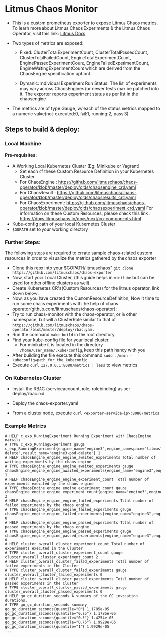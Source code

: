 # Litmus Chaos Monitor

- This is a custom prometheus exporter to expose Litmus Chaos metrics. 
  To learn more about Litmus Chaos Experiments & the Litmus Chaos Operator, 
  visit this link: [Litmus Docs](https://docs.litmuschaos.io/) 

- Two types of metrics are exposed: 

  - Fixed: ClusterTotalExperimentCount, ClusterTotalPassedCount, ClusterTotalFailedCount, EngineTotalExperimentCount, EnginePassedExperimentCount, EngineFailedExperimentCount, EngineWaitingExperimentCount  which are derived 
    from the ChaosEngine specification upfront

  - Dymanic: Individual Experiment Run Status. The list of experiments may 
    vary across ChaosEngines (or newer tests may be patched into it. 
    The exporter reports experiment status as per list in the chaosengine

- The metrics are of type Gauge, w/ each of the status metrics mapped to a 
  numeric value(not-executed:0, fail:1, running:2, pass:3)


## Steps to build & deploy: 

### Local Machine 

#### Pre-requisites:

- A Working Local Kubernetes Cluster (Eg: Minikube or Vagrant)
  - Set each of these Custom Resource Definition in your Kubernetes Cluster
  - For ChaosEngine : https://github.com/litmuschaos/chaos-operator/blob/master/deploy/crds/chaosengine_crd.yaml
  - For ChaosResult : https://github.com/litmuschaos/chaos-operator/blob/master/deploy/crds/chaosresults_crd.yaml
  - For ChaosExperiment: https://github.com/litmuschaos/chaos-operator/blob/master/deploy/crds/chaosexperiment_crd.yaml
  For information on these Custom Resources, please check this link : https://docs.litmuschaos.io/docs/next/co-components.html
- Kube-config path of your local Kubernetes Cluster
- `$GOPATH` set to your working directory

### Further Steps: 

The following steps are required to create sample chaos-related custom resources in order to visualize the metrics gathered by the chaos exporter

- Clone this repo into your $GOPATH/litmuschaos"
  `git clone https://github.com/litmuschaos/chaos-exporter`
- Now, start your Local Cluster, (this guide helps in `minikube` but can be used for other offline clusters as well)
- Create Kubernetes CR's(Custom Resources) for the litmus operator, link down below:
- Now, as you have created the CustomResourceDefinition, Now it time to run some chaos experiments with the help of chaos operator(github.com/litmuschaos/chaos-operator):
- Try to run chaos-monitor with the chaos-operator, or in other namespace, but will a ClusterRole similar to that of `https://github.com/litmuschaos/chaos-operator/blob/master/deploy/rbac.yaml`
- Run the command `make build` in the root directory.
- Find your kube-config file for your local cluster.
  - For minikube it is located in the directory `/home/user_name/.kube/config`, keep this path handy with you
- After building the file execute this command `sudo ./main -kubeconfig=path_for_the_kubeconfig`
- Execute `curl 127.0.0.1:8080/metrics | less` to view metrics

### On Kubernetes Cluster

- Install the RBAC (serviceaccount, role, rolebinding) as per deploy/rbac.md

- Deploy the chaos-exporter.yaml 

- From a cluster node, execute `curl <exporter-service-ip>:8080/metrics` 

### Example Metrics

```
# HELP c_exp_RunningExperiment Running Experiment with ChaosEngine Details
# TYPE c_exp_RunningExperiment gauge
c_exp_RunningExperiment{engine_name="engine3",engine_namespace="litmus",experiment_name="pod-delete",result_name="engine3-pod-delete"} 1
# HELP chaosEngine_engine_engine_awaited_experiments Total number of waiting experiments by the chaos engine
# TYPE chaosEngine_engine_engine_awaited_experiments gauge
chaosEngine_engine_engine_awaited_experiments{engine_name="engine3",engine_namespace="litmus"} 1
# HELP chaosEngine_engine_engine_experiment_count Total number of experiments executed by the chaos engine
# TYPE chaosEngine_engine_engine_experiment_count gauge
chaosEngine_engine_engine_experiment_count{engine_name="engine3",engine_namespace="litmus"} 2
# HELP chaosEngine_engine_engine_failed_experiments Total number of failed experiments by the chaos engine
# TYPE chaosEngine_engine_engine_failed_experiments gauge
chaosEngine_engine_engine_failed_experiments{engine_name="engine3",engine_namespace="litmus"} 0
# HELP chaosEngine_engine_engine_passed_experiments Total number of passed experiments by the chaos engine
# TYPE chaosEngine_engine_engine_passed_experiments gauge
chaosEngine_engine_engine_passed_experiments{engine_name="engine3",engine_namespace="litmus"} 0
# HELP cluster_overall_cluster_experiment_count Total number of experiments executed in the Cluster
# TYPE cluster_overall_cluster_experiment_count gauge
cluster_overall_cluster_experiment_count 2
# HELP cluster_overall_cluster_failed_experiments Total number of failed experiments in the Cluster
# TYPE cluster_overall_cluster_failed_experiments gauge
cluster_overall_cluster_failed_experiments 0
# HELP cluster_overall_cluster_passed_experiments Total number of passed experiments in the Cluster
# TYPE cluster_overall_cluster_passed_experiments gauge
cluster_overall_cluster_passed_experiments 0
# HELP go_gc_duration_seconds A summary of the GC invocation durations.
# TYPE go_gc_duration_seconds summary
go_gc_duration_seconds{quantile="0"} 1.1785e-05
go_gc_duration_seconds{quantile="0.25"} 1.1785e-05
go_gc_duration_seconds{quantile="0.5"} 1.4254e-05
go_gc_duration_seconds{quantile="0.75"} 1.9929e-05
go_gc_duration_seconds{quantile="1"} 1.9929e-05
...
```

